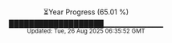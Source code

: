 <p align="center">
⏳Year Progress (65.01 %) <br>
███████████████████▁▁▁▁▁▁▁▁▁▁▁ <br>
<sub>Updated: Tue, 26 Aug 2025 06:35:52 GMT</sub>
</p>

